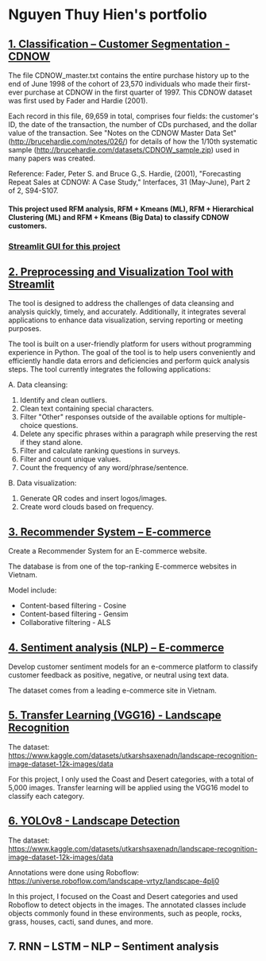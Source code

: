 # Nguyen Thuy Hien's portfolio

## [1. Classification – Customer Segmentation - CDNOW](https://github.com/HienThNg/CDNOW)
The file CDNOW_master.txt contains the entire purchase history up to the end of June 1998 of the cohort of 23,570 individuals who made their first-ever purchase at CDNOW in the first quarter of 1997. This CDNOW dataset was first used by Fader and Hardie (2001).

Each record in this file, 69,659 in total, comprises four fields: the customer's ID, the date of the transaction, the number of CDs purchased, and the dollar value of the transaction.
See "Notes on the CDNOW Master Data Set" (http://brucehardie.com/notes/026/) for details of how the 1/10th systematic sample (http://brucehardie.com/datasets/CDNOW_sample.zip) used in many papers was created.

Reference: Fader, Peter S. and Bruce G.,S. Hardie, (2001), "Forecasting Repeat Sales at CDNOW: A Case Study," Interfaces, 31 (May-June), Part 2 of 2, S94-S107.

#### This project used **RFM analysis, RFM + Kmeans (ML),  RFM + Hierarchical Clustering (ML) and RFM + Kmeans (Big Data)** to classify CDNOW customers.

### [Streamlit GUI for this project](https://datascienceproject-mvbfmah86b8dgzdu67yxps.streamlit.app/)

## [2. Preprocessing and Visualization Tool with Streamlit](https://prep-viz-tool.streamlit.app/)
The tool is designed to address the challenges of data cleansing and analysis quickly, timely, and accurately. Additionally, it integrates several applications to enhance data visualization, serving reporting or meeting purposes.

The tool is built on a user-friendly platform for users without programming experience in Python. The goal of the tool is to help users conveniently and efficiently handle data errors and deficiencies and perform quick analysis steps. The tool currently integrates the following applications:

A. Data cleansing:
1. Identify and clean outliers.
2. Clean text containing special characters.
3. Filter "Other" responses outside of the available options for multiple-choice questions.
4. Delete any specific phrases within a paragraph while preserving the rest if they stand alone.
5. Filter and calculate ranking questions in surveys.
6. Filter and count unique values.
7. Count the frequency of any word/phrase/sentence.

B. Data visualization:
1. Generate QR codes and insert logos/images.
2. Create word clouds based on frequency.

## [3. Recommender System – E-commerce](https://github.com/HienThNg/Recommender-System-E-commerce)
Create a Recommender System for an E-commerce website.

The database is from one of the top-ranking E-commerce websites in Vietnam.

Model include: 
* Content-based filtering - Cosine
* Content-based filtering - Gensim
* Collaborative filtering - ALS

## [4. Sentiment analysis (NLP) – E-commerce](https://github.com/HienThNg/Sentiment-analysis-NLP-E-commerce)

Develop customer sentiment models for an e-commerce platform to classify customer feedback as positive, negative, or neutral using text data. 

The dataset comes from a leading e-commerce site in Vietnam.


## [5. Transfer Learning (VGG16) - Landscape Recognition](https://github.com/HienThNg/Transfer-Learning-VGG16---Landscape-Recognition)

The dataset: https://www.kaggle.com/datasets/utkarshsaxenadn/landscape-recognition-image-dataset-12k-images/data

For this project, I only used the Coast and Desert categories, with a total of 5,000 images. Transfer learning will be applied using the VGG16 model to classify each category.

## [6. YOLOv8 - Landscape Detection](https://github.com/HienThNg/YOLOv8---Landscape-Detection)

The dataset: https://www.kaggle.com/datasets/utkarshsaxenadn/landscape-recognition-image-dataset-12k-images/data

Annotations were done using Roboflow: https://universe.roboflow.com/landscape-vrtyz/landscape-4plj0

In this project, I focused on the Coast and Desert categories and used Roboflow to detect objects in the images. The annotated classes include objects commonly found in these environments, such as people, rocks, grass, houses, cacti, sand dunes, and more.

## 7. RNN – LSTM – NLP –  Sentiment analysis



